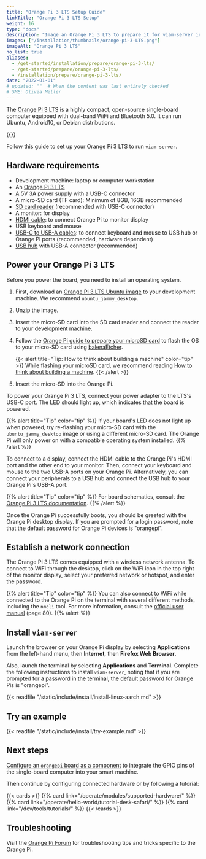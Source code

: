 ```yaml
---
title: "Orange Pi 3 LTS Setup Guide"
linkTitle: "Orange Pi 3 LTS Setup"
weight: 16
type: "docs"
description: "Image an Orange Pi 3 LTS to prepare it for viam-server installation."
images: ["/installation/thumbnails/orange-pi-3-LTS.png"]
imageAlt: "Orange Pi 3 LTS"
no_list: true
aliases:
  - /get-started/installation/prepare/orange-pi-3-lts/
  - /get-started/prepare/orange-pi-3-lts/
  - /installation/prepare/orange-pi-3-lts/
date: "2022-01-01"
# updated: ""  # When the content was last entirely checked
# SME: Olivia Miller
---
```


The [Orange Pi 3 LTS](http://www.orangepi.org/html/hardWare/computerAndMicrocontrollers/details/Orange-Pi-Zero-2.html) is a highly compact, open-source single-board computer equipped with dual-band WiFi and Bluetooth 5.0.
It can run Ubuntu, Android10, or Debian distributions.

{{<imgproc src="installation/thumbnails/orange-pi-3-LTS.png" alt="The Orange Pi 3 LTS single-board computer." resize="350x" declaredimensions=true >}}

Follow this guide to set up your Orange Pi 3 LTS to run `viam-server`.

## Hardware requirements

- Development machine: laptop or computer workstation
- An [Orange Pi 3 LTS](http://www.orangepi.org/html/hardWare/computerAndMicrocontrollers/details/orange-pi-3-LTS.html)
- A 5V 3A power supply with a USB-C connector
- A micro-SD card (TF card): Minimum of 8GB, 16GB recommended
- [SD card reader](https://www.amazon.com/Reader-Beikell-Connector-Memory-Adapter/dp/B0BGNZGDTC/) (recommended with USB-C connector)
- A monitor: for display
- [HDMI cable](https://www.amazon.com/Highwings-Braided-Cord-Supports-ARC-Compatible-Ethernet/dp/B07TDH11BJ/): to connect Orange Pi to monitor display
- USB keyboard and mouse
- [USB-C to USB-A cables](https://www.amazon.com/Anker-2-Pack-Premium-Samsung-Galaxy/dp/B07DD5YHMH/): to connect keyboard and mouse to USB hub or Orange Pi ports (recommended, hardware dependent)
- [USB hub](https://www.amazon.com/BYEASY-Extended-Portable-Splitter-MacBook/dp/B07TVH9NHP/) with USB-A connector (recommended)

## Power your Orange Pi 3 LTS

Before you power the board, you need to install an operating system.

1. First, download an [Orange Pi 3 LTS Ubuntu image](https://drive.google.com/drive/folders/1KzyzyByev-fpZat7yvgYz1omOqFFqt1k) to your development machine.
   We recommend `ubuntu_jammy_desktop`.
1. Unzip the image.
1. Insert the micro-SD card into the SD card reader and connect the reader to your development machine.
1. Follow the [Orange Pi guide to prepare your microSD card](https://sbc-community.org/docs/general_guides/prepare_sd_card/) to flash the OS to your micro-SD card using [balenaEtcher](https://etcher.balena.io/).

   {{< alert title="Tip: How to think about building a machine" color="tip" >}}
   While flashing your microSD card, we recommend reading [How to think about building a machine](/operate/hello-world/building/).
   {{< /alert >}}

1. Insert the micro-SD into the Orange Pi.

To power your Orange Pi 3 LTS, connect your power adapter to the LTS's USB-C port.
The LED should light up, which indicates that the board is powered.

{{% alert title="Tip" color="tip" %}}
If your board's LED does not light up when powered, try re-flashing your micro-SD card with the `ubuntu_jammy_desktop` image or using a different micro-SD card.
The Orange Pi will only power on with a compatible operating system installed.
{{% /alert %}}

To connect to a display, connect the HDMI cable to the Orange Pi's HDMI port and the other end to your monitor.
Then, connect your keyboard and mouse to the two USB-A ports on your Orange Pi.
Alternatively, you can connect your peripherals to a USB hub and connect the USB hub to your Orange Pi's USB-A port.

{{% alert title="Tip" color="tip" %}}
For board schematics, consult the [Orange Pi 3 LTS documentation](http://www.orangepi.org/html/hardWare/computerAndMicrocontrollers/details/orange-pi-3-LTS.html).
{{% /alert %}}

Once the Orange Pi successfully boots, you should be greeted with the Orange Pi desktop display.
If you are prompted for a login password, note that the default password for Orange Pi devices is "orangepi".

## Establish a network connection

The Orange Pi 3 LTS comes equipped with a wireless network antenna.
To connect to WiFi through the desktop, click on the WiFi icon in the top right of the monitor display, select your preferred network or hotspot, and enter the password.

{{% alert title="Tip" color="tip" %}}
You can also connect to WiFi while connected to the Orange Pi on the terminal with several different methods, including the `nmcli` tool.
For more information, consult the [official user manual](https://drive.google.com/file/d/1jka7avWnzNeTIQFkk78LoJdygWaGH2iu/view) (page 80).
{{% /alert %}}

## Install `viam-server`

Launch the browser on your Orange Pi display by selecting **Applications** from the left-hand menu, then **Internet**, then **Firefox Web Browser**.

Also, launch the terminal by selecting **Applications** and **Terminal**.
Complete the following instructions to install `viam-server`, noting that if you are prompted for a password in the terminal, the default password for Orange Pis is "orangepi".

{{< readfile "/static/include/install/install-linux-aarch.md" >}}

## Try an example

{{< readfile "/static/include/install/try-example.md" >}}

## Next steps

[Configure an `orangepi` board as a component](https://github.com/viam-modules/orange-pi/) to integrate the GPIO pins of the single-board computer into your smart machine.

Then continue by configuring connected hardware or by following a tutorial:

{{< cards >}}
{{% card link="/operate/modules/supported-hardware/" %}}
{{% card link="/operate/hello-world/tutorial-desk-safari/" %}}
{{% card link="/dev/tools/tutorials/" %}}
{{< /cards >}}

## Troubleshooting

Visit the [Orange Pi Forum](http://www.orangepi.org/orangepibbsen/) for troubleshooting tips and tricks specific to the Orange Pi.
